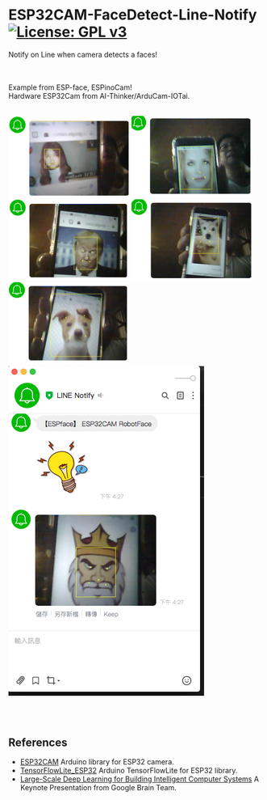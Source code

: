 # ESP32CAM-FaceDetect-Line-Notify [![License: GPL v3](https://img.shields.io/badge/License-GPLv3-blue.svg)](https://www.gnu.org/licenses/gpl-3.0)<br>
Notify on Line when camera detects a faces!
 
<br><br>
Example from ESP-face, ESPinoCam!<br>
Hardware ESP32Cam from AI-Thinker/ArduCam-IOTai.
<br><br>
 
<img src="pictures/faceZU.png" width=240 /> <img src="pictures/faceWWomen.png" width=240 /> 
<img src="pictures/faceTrump.png" width=240/> <img src="pictures/faceDoggy.png" width=240/> 
<img src="pictures/faceDog.png" width=240/> <img src="pictures/faceKingLine.png"/>
 
<br><br>

## References
  - [ESP32CAM](https://github.com/espressif/esp32-camera)  Arduino library for ESP32 camera.
  - [TensorFlowLite_ESP32](https://github.com/tanakamasayuki/Arduino_TensorFlowLite_ESP32)  Arduino TensorFlowLite for ESP32 library.
  - [Large-Scale Deep Learning for Building Intelligent Computer Systems](https://www.slideshare.net/embeddedvision/largescale-deep-learning-for-building-intelligent-computer-systems-a-keynote-presentation-from-google) A Keynote Presentation from Google Brain Team.
